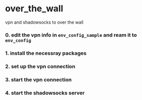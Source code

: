 # over_the_wall
vpn and shadowsocks to over the wall



### 0. edit the vpn info in `env_config_sample` and ream it to `env_config`

### 1. install the necessray packages
### 2. set up the vpn connection
### 3. start the vpn connection 
### 4. start the shadowsocks server